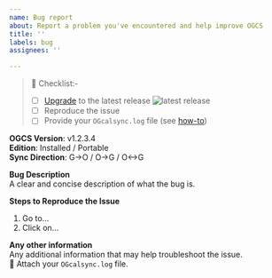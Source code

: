 ```yaml
---
name: Bug report
about: Report a problem you've encountered and help improve OGCS
title: ''
labels: bug
assignees: ''

---
```


<!-- 
FAILURE TO FOLLOW THESE STEPS MAY RESULT IN YOUR ISSUE SIMPLY BEING CLOSED! 
Items can be checked off after submitting the Issue
-->

> :eyes: Checklist:-
> * [ ] [Upgrade](https://github.com/phw198/OutlookGoogleCalendarSync/wiki/Upgrading) to the latest release ![latest release](https://img.shields.io/github/release/phw198/OutlookGoogleCalendarSync/all.svg)
> * [ ] Reproduce the issue
> * [ ] Provide your `OGcalsync.log` file (see [how-to](https://github.com/phw198/OutlookGoogleCalendarSync/wiki/Reporting-problems#locating-your-ogcalsynclog-file))


**OGCS Version**: v1.2.3.4  
**Edition**: Installed / Portable  
**Sync Direction**: G->O / O->G / O<->G

**Bug Description**  
A clear and concise description of what the bug is. 

**Steps to Reproduce the Issue**  
1. Go to...
1. Click on...

**Any other information**  
Any additional information that may help troubleshoot the issue.  
:paperclip: Attach your `OGcalsync.log` file.
